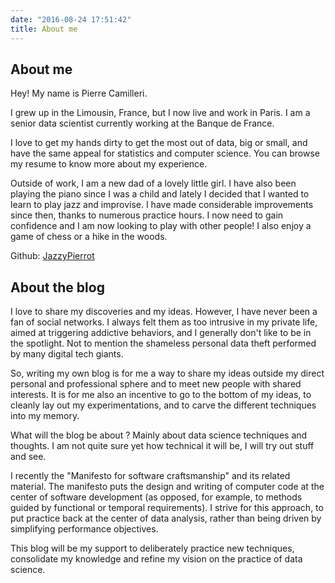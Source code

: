 ```yaml
---
date: "2016-08-24 17:51:42"
title: About me
---
```


About me
--------

Hey! My name is Pierre Camilleri. 

I grew up in the Limousin, France, but I now live and work in Paris. I am
a senior data scientist currently working at the Banque de France. 

I love to get my hands dirty to get the most out of data, big or small, and
have the same appeal for statistics and computer science. You can browse my
resume to know more about my experience. 

Outside of work, I am a new dad of a lovely little girl. I have also been
playing the piano since I was a child and lately I decided that I wanted to
learn to play jazz and improvise. I have made considerable improvements since
then, thanks to numerous practice hours. I now need to gain confidence and I
am now looking to play with other people! I also enjoy a
game of chess or a hike in the woods.


Github: [JazzyPierrot](https://github.com/JazzyPierrot)

About the blog
--------------

I love to share my discoveries and my ideas. However, I have never been a fan
of social networks. I always felt them as too intrusive in my private life,
aimed at triggering addictive behaviors, and I generally don't like to be in
the spotlight. Not to mention the shameless personal data theft performed by
many digital tech giants. 

So, writing my own blog is for me a way to share my ideas outside my direct
personal and professional sphere and to meet new people with shared interests.
It is for me also an incentive to go to the bottom of my ideas, to cleanly lay
out my experimentations, and to carve the different techniques into my memory.

What will the blog be about ? Mainly about data science techniques and
thoughts. I am not quite sure yet how technical it will be, I will try out
stuff and see. 

I recently the "Manifesto for software craftsmanship" and its related
material. The manifesto puts the design and writing of computer code at the
center of software development (as opposed, for example, to methods guided by
functional or temporal requirements). I strive for this approach, to put
practice back at the center of data analysis, rather than being driven by
simplifying performance objectives. 

This blog will be my support to deliberately practice new techniques,
consolidate my knowledge and refine my vision on the practice of data science. 


